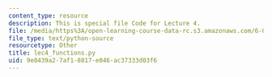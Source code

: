 ```yaml
---
content_type: resource
description: This is special file Code for Lecture 4.
file: /media/https%3A/open-learning-course-data-rc.s3.amazonaws.com/6-0001-introduction-to-computer-science-and-programming-in-python-fall-2016/9e8439a27af18817e046ac37333d03f6_lec4_functions.py
file_type: text/python-source
resourcetype: Other
title: lec4_functions.py
uid: 9e8439a2-7af1-8817-e046-ac37333d03f6
---
```

